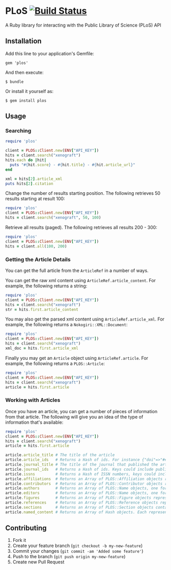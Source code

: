 # PLoS [![Build Status](https://travis-ci.org/cpetersen/plos.png?branch=master)](https://travis-ci.org/cpetersen/plos)

A Ruby library for interacting with the Public Library of Science (PLoS) API

## Installation

Add this line to your application's Gemfile:

    gem 'plos'

And then execute:

    $ bundle

Or install it yourself as:

    $ gem install plos

## Usage

### Searching

```ruby
require 'plos'

client = PLOS::Client.new(ENV["API_KEY"])
hits = client.search("xenograft")
hits.each do |hit|
  puts "#{hit.score} - #{hit.title} - #{hit.article_url}"
end

xml = hits[2].article_xml
puts hits[2].citation
```

Change the number of results starting position. The following retrieves 50 results starting at result 100:

```ruby
require 'plos'
client = PLOS::Client.new(ENV["API_KEY"])
hits = client.search("xenograft", 50, 100)
```

Retrieve all results (paged). The following retrieves all results 200 - 300:

```ruby
require 'plos'
client = PLOS::Client.new(ENV["API_KEY"])
hits = client.all(100, 200)
```

### Getting the Article Details

You can get the full article from the ```ArticleRef``` in a number of ways.

You can get the raw xml content using ```ArticleRef.article_content```. For example, the following returns a string:

```ruby
require 'plos'
client = PLOS::Client.new(ENV["API_KEY"])
hits = client.search("xenograft")
str = hits.first.article_content
```

You may also get the parsed xml content using ```ArticleRef.article_xml```. For example, the following returns a ```Nokogiri::XML::Document```:

```ruby
require 'plos'
client = PLOS::Client.new(ENV["API_KEY"])
hits = client.search("xenograft")
xml_doc = hits.first.article_xml
```

Finally you may get an ```Article``` object using ```ArticleRef.article```. For example, the following returns a ```PLOS::Article```:

```ruby
require 'plos'
client = PLOS::Client.new(ENV["API_KEY"])
hits = client.search("xenograft")
article = hits.first.article
```

### Working with Articles

Once you have an article, you can get a number of pieces of information from that article. The following will give you an idea of the type of information that's available:

```ruby
require 'plos'
client = PLOS::Client.new(ENV["API_KEY"])
hits = client.search("xenograft")
article = hits.first.article

article.article_title # The title of the article
article.article_ids   # Returns a Hash of ids. For instance {"doi"=>"##.###/journal.pxxx.###", "publisher-id"=>"###-ABC-###"} 
article.journal_title # The title of the journal that published the article
article.journal_ids   # Returns a Hash of ids. Keys could include publisher-id, publisher, allenpress-id, nlm-ta, pmc, etc.
article.issns         # Returns a Hash of ISSN numbers, keys could include ppub or epub among others.
article.affiliations  # Returns an Array of PLOS::Affiliation objects representing the organizations involved in this research.
article.contributors  # Returns an Array of PLOS::Contributor objects representing all the people involved in this research, including authors and editors.
article.authors       # Returns an Array of PLOS::Name objects, one for each author of this research
article.editors       # Returns an Array of PLOS::Name objects, one for each editor of this research
article.figures       # Returns an Array of PLOS::Figure objects representing the figures in this article.
article.references    # Returns an Array of PLOS::Reference objects representing all the articles this article references.
article.sections      # Returns an Array of PLOS::Section objects containing the actual content of the article.
article.named_content # Returns an Array of Hash objects. Each representing a piece of "named-content". Named content is often used to separate genes from other text.
```

## Contributing

1. Fork it
2. Create your feature branch (`git checkout -b my-new-feature`)
3. Commit your changes (`git commit -am 'Added some feature'`)
4. Push to the branch (`git push origin my-new-feature`)
5. Create new Pull Request
